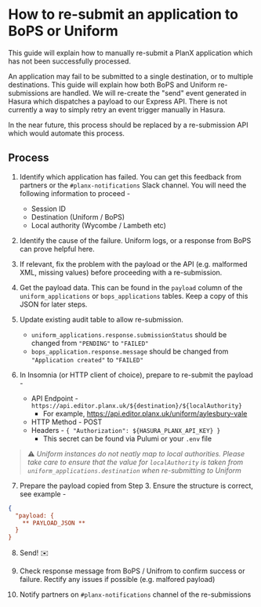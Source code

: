 # How to re-submit an application to BoPS or Uniform
This guide will explain how to manually re-submit a PlanX application which has not been successfully processed. 

An application may fail to be submitted to a single destination, or to multiple destinations. This guide will explain how both BoPS and Uniform re-submissions are handled. We will re-create the "send" event generated in Hasura which dispatches a payload to our Express API. There is not currently a way to simply retry an event trigger manually in Hasura.

In the near future, this process should be replaced by a re-submission API which would automate this process.


## Process
1. Identify which application has failed. You can get this feedback from partners or the `#planx-notifications` Slack channel. You will need the following information to proceed -  
   * Session ID
   * Destination (Uniform / BoPS)
   * Local authority (Wycombe / Lambeth etc)

2. Identify the cause of the failure. Uniform logs, or a response from BoPS can prove helpful here. 

3. If relevant, fix the problem with the payload or the API (e.g. malformed XML, missing values) before proceeding with a re-submission.

4. Get the payload data. This can be found in the `payload` column of the `uniform_applications` or `bops_applications` tables. Keep a copy of this JSON for later steps.

5. Update existing audit table to allow re-submission.
   * `uniform_applications.response.submissionStatus` should be changed from `"PENDING"` to `"FAILED"`
   * `bops_application.response.message` should be changed from `"Application created"` to `"FAILED"`
 
6. In Insomnia (or HTTP client of choice), prepare to re-submit the payload - 
   * API Endpoint - `https://api.editor.planx.uk/${destination}/${localAuthority}`
      * For example, https://api.editor.planx.uk/uniform/aylesbury-vale
   * HTTP Method - POST
   * Headers - `{ "Authorization": ${HASURA_PLANX_API_KEY} }`
     * This secret can be found via Pulumi or your `.env` file
  
> ⚠️ *Uniform instances do not neatly map to local authorities. Please take care to ensure that the value for `localAuthority` is taken from `uniform_applications.destination` when re-submitting to Uniform*

7. Prepare the payload copied from Step 3. Ensure the structure is correct, see example - 

```json
{ 
  "payload: {
    ** PAYLOAD_JSON **
  }
}
```

8. Send! ✉️

9. Check response message from BoPS / Unifrom to confirm success or failure. Rectify any issues if possible (e.g. malfored payload)

10. Notify partners on `#planx-notifications` channel of the re-submissions